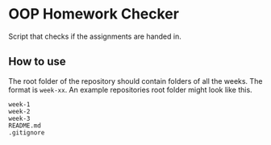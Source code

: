# OOP Homework Checker

Script that checks if the assignments are handed in.

## How to use

The root folder of the repository should contain folders of all the weeks. The format is `week-xx`. An example repositories root folder might look like this.

```
week-1
week-2
week-3
README.md
.gitignore
```
